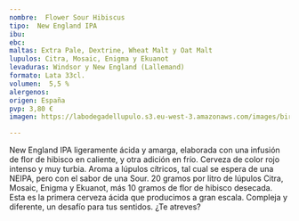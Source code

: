 ```yaml
---
nombre:  Flower Sour Hibiscus
tipo:  New England IPA
ibu: 
ebc:
maltas: Extra Pale, Dextrine, Wheat Malt y Oat Malt
lupulos: Citra, Mosaic, Enigma y Ekuanot
levaduras: Windsor y New England (Lallemand)
formato: Lata 33cl.
volumen:  5,5 %
alergenos: 
origen: España
pvp: 3,80 €
imagen: https://labodegadellupulo.s3.eu-west-3.amazonaws.com/images/birras/flower.jpg

---
```

New England IPA ligeramente ácida y amarga, elaborada con una infusión de flor de hibisco en caliente, y otra adición en frío. Cerveza de color rojo intenso y muy turbia. Aroma a lúpulos cítricos, tal cual se  espera de una NEIPA, pero con el sabor de una Sour. 20 gramos por litro de lúpulos Citra, Mosaic,  Enigma y Ekuanot, más 10 gramos de flor de hibisco desecada. Esta es la primera cerveza ácida que  producimos a gran escala. Compleja y diferente, un desafío para tus sentidos. ¿Te atreves?


